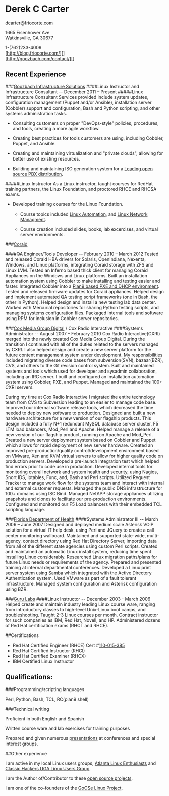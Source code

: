 # Derek C Carter
<dcarter@friocorte.com>  

1665 Eisenhower Ave  
Watkinsville, GA  30677  

1-(762)233-4009  
[http://blog.friocorte.com/][]  
[http://goozbach.com/contact/][]  


## Recent Experience

###[Goozbach Infrastructure Solutions][]
####Linux Instructor and Infrastructure Consultant -- December 2011 – Present
#####Linux Infrastructure Consultant
Services provided include system updates, configuration management (Puppet and/or Ansible), installation server (Cobbler) support and configuration, Bash and Python scripting, and other systems administration tasks.

* Consulting customers on proper "DevOps-style" policies, procedures, and tools, creating a more agile workflow.

* Creating best practices for tools customers are using, including Cobbler, Puppet, and Ansible.

* Creating and maintaining virtualization and "private clouds", allowing for better use of existing resources.

* Building and maintaining ISO generation system for a [Leading open source PBX distribution](http://www.freepbx.org/).

#####Linux Instructor
As a Linux instructor, taught courses for RedHat training partners, the Linux Foundation, and proctored RHCE and RHCSA exams.

* Developed training courses for the Linux Foundation.

  + Course topics included [Linux Automation][], and [Linux Network Managment][].

  + Course creation included slides, books, lab excercises, and virtual server envrionments.

###[Coraid][]

####QA Engineer/Tools Developer -- February 2010 – March 2012
Tested and released Coraid HBA drivers for Solaris, OpenIndiana, Nexenta, Windows, and Linux platforms, integrating Coraid storage with ZFS and Linux LVM. Tested an Inferno based thick client for managing Coraid Appliances on the Windows and Linux platforms. Built an installation automation system using Cobbler to make installing and testing easier and faster. Integrated Cobbler into a [Plan9 based PXE and DHCP environment][]. Tested and released firmware updates for Coraid appliances. Helped design and implement automated QA testing script frameworks (one in Bash, the other in Python). Helped design and install a new testing lab data center. Worked with Mercurial repositories for sharing Python testing scripts, and managing systems configuration files. Packaged internal tools and software using RPM for inclusion in Cobbler server repositories.

###[Cox Media Group Digital][] / Cox Radio Interactive
####Systems Administrator -- August 2007 – February 2010
Cox Radio Interactive(CXRI) merged into the newly created Cox Media Group Digital. During the transition I continued with all of the duties related to the servers managed by CXRI. I also helped design and create a new server platform for the future content management system under development. My responsibilities included migrating diverse code bases from subversion(SVN), bazaar(BZR), CVS, and others to the Git revision control system. Built and maintained systems and tools which used for developer and sysadmin collaboration, including an IRC server. I built and configured an installation automation system using Cobbler, PXE, and Puppet. Managed and maintained the 100+ CXRI servers.

During my time at Cox Radio Interactive I migrated the entire technology team from CVS to Subversion leading to an easier to manage code base. Improved our internal software release tools, which decreased the time needed to deploy new software to production. Designed and built a new hardware architecture for a new version of our flagship products. This design included a fully N+1 redundant MySQL database server cluster, F5 LTM load balancers, Mod_Perl and Apache. Helped manage a release of a new version of our flagship product, running on Apache and Mod_Perl. Created a new server deployment system based on Cobbler and Puppet which allows for rapid deployment of new server hardware. Created an improved pre-production/quality control/development environment based on VMware, Xen and KVM virtual servers to allow for higher quality code on production servers. Developed a pre-launch integration test which helped find errors prior to code use in production. Developed internal tools for monitoring overall network and system health and security, using Nagios, Snort IDS, iptables, Func, and, Bash and Perl scripts. Utilized Request Tracker to manage work flow for the systems team and interact with internal and external customer requests. Managed the public DNS infrastructure for 100+ domains using ISC Bind. Managed NetAPP storage appliances utilizing snapshots and clones to facilitate our pre-production environments. Configured and monitored our F5 Load balancers with their embedded TCL scripting language.

###[Florida Department of Health][]
####Systems Administrator III -- March 2006 – June 2007
Designed and deployed medium scale Asterisk VOIP solution for a virtual IT help desk, using Perl and JQuery to create a call center monitoring wallboard. Maintained and supported state-wide, multi-agency, contact directory using Red Hat Directory Server, importing data from all of the different state agencies using custom Perl scripts. Created and maintained an automatic Linux install system, reducing time spent installing Linux considerably. Researched Linux migration paths/plans for future Linux needs or requirements of the agency. Prepared and presented training at internal departmental conferences. Developed a Linux print server system using Samba which integrated with the Active Directory Authentication system. Used VMware as part of a fault tolerant infrastructure. Managed system configuration and Asterisk configuration using BZR.

###[Guru Labs][]
####Linux Instructor -- December 2003 - March 2006
Helped create and maintain industry leading Linux course ware, ranging from introductory classes to high-level Unix-Linux boot camps, and troubleshooting. Taught 2-3 Linux courses per month. Contract instructor for such companies as IBM, Red Hat, Novell, and HP. Administered dozens of Red Hat certification exams (RHCT and RHCE).

##Certifications
* Red Hat Certified Engineer (RHCE) Cert #[110-015-385][]
* Red Hat Certified Instructor (RHCI)
* Red Hat Certified Examiner (RHCX)
* IBM Certified Linux Instructor

## Qualifications:

###Programming/scripting languages

Perl,  Python,  Bash,  TCL,  RC(plan9 shell)  

###Technical writing

Proficient in both English and Spanish

Written course ware and lab exercises for training purposes

Prepared and given numerous [presentations][] at conferences and special interest groups.

##Other experience

I am active in my local Linux users groups, [Atlanta Linux Enthusiasts][] and [Classic Hackers UGA Linux Users Group][]. 

I am the Author of/Contributor to these [open source projects][].

I am one of the co-founders of the [GoOSe Linux Project][].

  [Linux Network Managment]: http://training.linuxfoundation.org/linux-courses/system-administration-training/linux-network-management
  [Linux Automation]: http://training.linuxfoundation.org/linux-courses/system-administration-training/linux-enterprise-automation
  [http://blog.friocorte.com/]: http://blog.friocorte.com/
  [http://goozbach.com/contact/]: http://goozbach.com/contact/
  [Goozbach Infrastructure Solutions]: http://goozbach.com/
  [Coraid]: http://www.coraid.com/
  [Cox Media Group Digital]: http://cmgdigital.com/
  [Cox Radio Interactive]: http://cxri.net/
  [Florida Department of Health]: http://www.doh.state.fl.us/
  [Neverblock]: http://neverblock.com/
  [Guru Labs]: http://www.gurulabs.com/
  [Virtual Business Card -- http://blog.friocorte.com/card/]: http://blog.friocorte.com/card/
  [Main Website -- http://blog.friocorte.com/]: http://blog.friocorte.com/
  [presentations]: http://presentation.goozbach.com/
  [open source projects]: http://github.com/goozbach/
  [Classic Hackers UGA Linux Users Group]: http://chugalug.uga.edu/
  [Atlanta Linux Enthusiasts]: http://ale.org/
  [Plan9 based PXE and DHCP environment]: http://blog.friocorte.com/2011/05/chain-loading-pxe-servers.html
  [GoOSe Linux Project]: http://gooseproject.org/
  [110-015-385]: https://www.redhat.com/wapps/training/certification/verify.html?certNumber=110-015-385&verify=Verify
